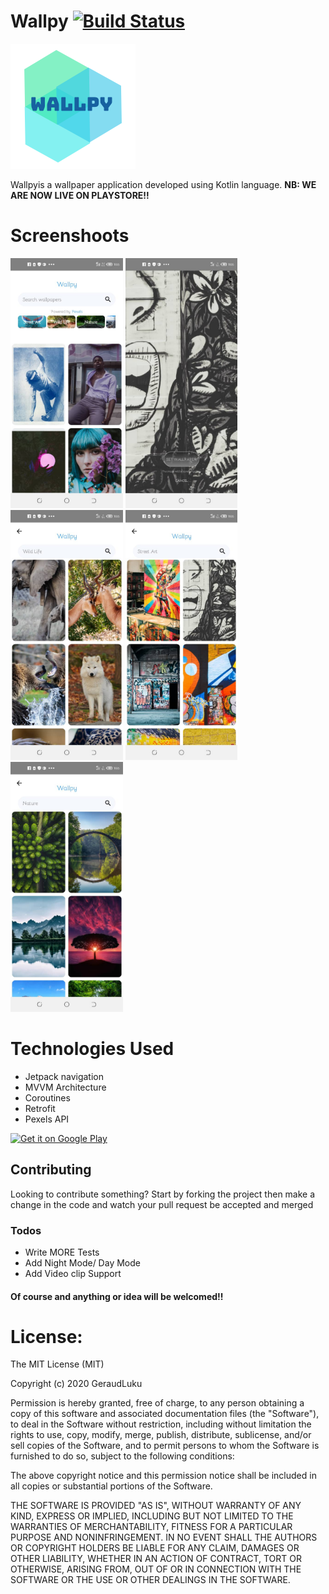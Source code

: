 # Wallpy [![Build Status](https://travis-ci.org/joemccann/dillinger.svg?branch=master)](https://travis-ci.org/joemccann/dillinger)

<img src="/wallpy.png" height="200px"/> <br>

Wallpyis a wallpaper application developed using Kotlin language. **NB: WE ARE NOW LIVE ON PLAYSTORE!!**


# Screenshoots
<img src="/screenshoots/1.jpeg" height="400px"/> <img src="/screenshoots/2.jpeg" height="400px"/>
<img src="/screenshoots/3.jpeg" height="400px"/>
<img src="/screenshoots/4.jpeg" height="400px"/>
<img src="/screenshoots/5.jpeg" height="400px"/>

# Technologies Used
  - Jetpack navigation
  - MVVM Architecture
  - Coroutines
  - Retrofit
  - Pexels API

<a href="https://play.google.com/store/apps/details?id=com.geraud.wallpaperapp">
<img alt="Get it on Google Play" src="https://play.google.com/intl/en_us/badges/images/apps/en-play-badge.png" height="50px"/></a>

## Contributing
Looking to contribute something?
Start by forking the project then make a change in the code and watch your pull request be accepted and merged

### Todos

 - Write MORE Tests
 - Add Night Mode/ Day Mode
 - Add Video clip Support
 
 #### Of course and anything or idea will be welcomed!!

# License:
The MIT License (MIT)

Copyright (c) 2020 GeraudLuku

Permission is hereby granted, free of charge, to any person obtaining a copy
of this software and associated documentation files (the "Software"), to deal
in the Software without restriction, including without limitation the rights
to use, copy, modify, merge, publish, distribute, sublicense, and/or sell
copies of the Software, and to permit persons to whom the Software is
furnished to do so, subject to the following conditions:

The above copyright notice and this permission notice shall be included in all
copies or substantial portions of the Software.

THE SOFTWARE IS PROVIDED "AS IS", WITHOUT WARRANTY OF ANY KIND, EXPRESS OR
IMPLIED, INCLUDING BUT NOT LIMITED TO THE WARRANTIES OF MERCHANTABILITY,
FITNESS FOR A PARTICULAR PURPOSE AND NONINFRINGEMENT. IN NO EVENT SHALL THE
AUTHORS OR COPYRIGHT HOLDERS BE LIABLE FOR ANY CLAIM, DAMAGES OR OTHER
LIABILITY, WHETHER IN AN ACTION OF CONTRACT, TORT OR OTHERWISE, ARISING FROM,
OUT OF OR IN CONNECTION WITH THE SOFTWARE OR THE USE OR OTHER DEALINGS IN THE
SOFTWARE.
